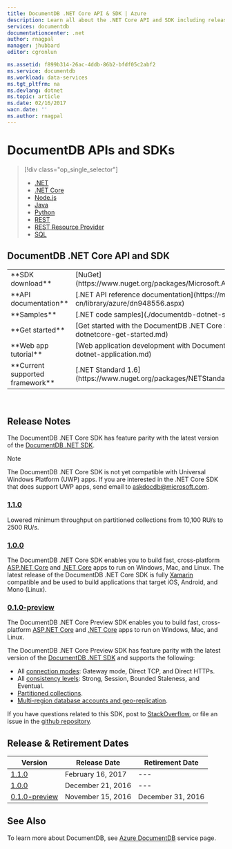 ```yaml
---
title: DocumentDB .NET Core API & SDK | Azure
description: Learn all about the .NET Core API and SDK including release dates, retirement dates, and changes made between each version of the DocumentDB .NET Core SDK.
services: documentdb
documentationcenter: .net
author: rnagpal
manager: jhubbard
editor: cgronlun

ms.assetid: f899b314-26ac-4ddb-86b2-bfdf05c2abf2
ms.service: documentdb
ms.workload: data-services
ms.tgt_pltfrm: na
ms.devlang: dotnet
ms.topic: article
ms.date: 02/16/2017
wacn.date: ''
ms.author: rnagpal
---
```


# DocumentDB APIs and SDKs
> [!div class="op_single_selector"]
>- [.NET](./documentdb-sdk-dotnet.md)
>- [.NET Core](./documentdb-sdk-dotnet-core.md)
>- [Node.js](./documentdb-sdk-node.md)
>- [Java](./documentdb-sdk-java.md)
>- [Python](./documentdb-sdk-python.md)
>- [REST](https://docs.microsoft.com/en-us/rest/api/documentdb/)
>- [REST Resource Provider](https://docs.microsoft.com/rest/api/documentdbresourceprovider/)
>- [SQL](https://msdn.microsoft.com/zh-cn/library/azure/dn782250.aspx)

## DocumentDB .NET Core API and SDK
<table>

<tr><td>**SDK download**</td><td>[NuGet](https://www.nuget.org/packages/Microsoft.Azure.DocumentDB.Core/)</td></tr>

<tr><td>**API documentation**</td><td>[.NET API reference documentation](https://msdn.microsoft.com/zh-cn/library/azure/dn948556.aspx)</td></tr>

<tr><td>**Samples**</td><td>[.NET code samples](./documentdb-dotnet-samples.md)</td></tr>

<tr><td>**Get started**</td><td>[Get started with the DocumentDB .NET Core SDK](./documentdb-dotnetcore-get-started.md)</td></tr>

<tr><td>**Web app tutorial**</td><td>[Web application development with DocumentDB](./documentdb-dotnet-application.md)</td></tr>

<tr><td>**Current supported framework**</td><td>[.NET Standard 1.6](https://www.nuget.org/packages/NETStandard.Library)</td></tr>
</table></br>

## Release Notes

The DocumentDB .NET Core SDK has feature parity with the latest version of the [DocumentDB .NET SDK](./documentdb-sdk-dotnet.md).

> [!NOTE] 
> The DocumentDB .NET Core SDK is not yet compatible with Universal Windows Platform (UWP) apps. If you are interested in the .NET Core SDK that does support UWP apps, send email to [askdocdb@microsoft.com](mailto:askdocdb@microsoft.com).

### <a name="1.1.0"/>[1.1.0](https://www.nuget.org/packages/Microsoft.Azure.DocumentDB.Core/1.1.0)

Lowered minimum throughput on partitioned collections from 10,100 RU/s to 2500 RU/s.

### <a name="1.0.0"/>[1.0.0](https://www.nuget.org/packages/Microsoft.Azure.DocumentDB.Core/1.0.0)

The DocumentDB .NET Core SDK enables you to build fast, cross-platform [ASP.NET Core](https://www.asp.net/core) and [.NET Core](https://www.microsoft.com/net/core#windows) apps to run on Windows, Mac, and Linux. The latest release of the DocumentDB .NET Core SDK is fully [Xamarin](https://www.xamarin.com) compatible and be used to build applications that target iOS, Android, and Mono (Linux).  

### <a name="0.1.0-preview"/>[0.1.0-preview](https://www.nuget.org/packages/Microsoft.Azure.DocumentDB.Core/0.1.0-preview)

The DocumentDB .NET Core Preview SDK enables you to build fast, cross-platform [ASP.NET Core](https://www.asp.net/core) and [.NET Core](https://www.microsoft.com/net/core#windows) apps to run on Windows, Mac, and Linux.

The DocumentDB .NET Core Preview SDK has feature parity with the latest version of the [DocumentDB .NET SDK](./documentdb-sdk-dotnet.md) and supports the following:
- All [connection modes](./documentdb-performance-tips.md#networking): Gateway mode, Direct TCP, and Direct HTTPs. 
- All [consistency levels](./documentdb-consistency-levels.md): Strong, Session, Bounded Staleness, and Eventual.
- [Partitioned collections](./documentdb-partition-data.md). 
- [Multi-region database accounts and geo-replication](./documentdb-distribute-data-globally.md).

If you have questions related to this SDK, post to [StackOverflow](http://stackoverflow.com/questions/tagged/azure-documentdb), or file an issue in the [github repository](https://github.com/Azure/azure-documentdb-dotnet/issues). 

## Release & Retirement Dates

| Version | Release Date | Retirement Date |
| --- | --- | --- |
| [1.1.0](#1.1.0) |February 16, 2017 |--- |
| [1.0.0](#1.0.0) |December 21, 2016 |--- |
| [0.1.0-preview](#0.1.0-preview) |November 15, 2016 |December 31, 2016 |

## See Also
To learn more about DocumentDB, see [Azure DocumentDB](https://www.azure.cn/home/features/documentdb/) service page.